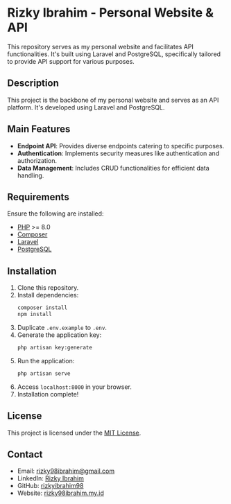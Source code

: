 # Rizky Ibrahim - Personal Website & API

This repository serves as my personal website and facilitates API functionalities. It's built using Laravel and PostgreSQL, specifically tailored to provide API support for various purposes.

## Description

This project is the backbone of my personal website and serves as an API platform. It's developed using Laravel and PostgreSQL.

## Main Features

-   **Endpoint API**: Provides diverse endpoints catering to specific purposes.
-   **Authentication**: Implements security measures like authentication and authorization.
-   **Data Management**: Includes CRUD functionalities for efficient data handling.

## Requirements

Ensure the following are installed:

-   [PHP](https://www.php.net/downloads.php) >= 8.0
-   [Composer](https://getcomposer.org/download/)
-   [Laravel](https://laravel.com/docs/8.x/installation)
-   [PostgreSQL](https://www.postgresql.org/download/)

## Installation

1. Clone this repository.
2. Install dependencies:
    ```bash
    composer install
    npm install
    ```
3. Duplicate `.env.example` to `.env`.
4. Generate the application key:
    ```bash
    php artisan key:generate
    ```
5. Run the application:
    ```bash
    php artisan serve
    ```
6. Access `localhost:8000` in your browser.
7. Installation complete!

## License

This project is licensed under the [MIT License](https://choosealicense.com/licenses/mit/).

## Contact

-   Email: rizky98ibrahim@gmail.com
-   LinkedIn: [Rizky Ibrahim](https://www.linkedin.com/in/rizky98ibrahim/)
-   GitHub: [rizkyibrahim98](https://github.com/rizky98ibrahim/)
-   Website: [rizky98ibrahim.my.id](https://rizky98ibrahim.my.id/)
